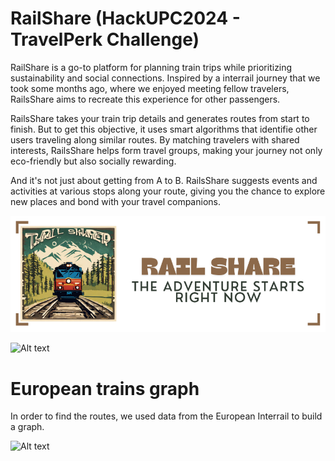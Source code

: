 # RailShare (HackUPC2024 - TravelPerk Challenge)

RailShare is a go-to platform for planning train trips while prioritizing sustainability and social connections. Inspired by a interrail journey that we took some months ago, where we enjoyed meeting fellow travelers, RailsShare aims to recreate this experience for other passengers.

RailsShare takes your train trip details and generates routes from start to finish. But to get this objective, it uses smart algorithms that identifie other users traveling along similar routes. By matching travelers with shared interests, RailsShare helps form travel groups, making your journey not only eco-friendly but also socially rewarding.

And it's not just about getting from A to B. RailsShare suggests events and activities at various stops along your route, giving you the chance to explore new places and bond with your travel companions.

![Alt text](Images/railshare.png)


![Alt text](Images/demo.png)


# European trains graph
In order to find the routes, we used data from the European Interrail to build a graph.

![Alt text](Images/interrail.png)

